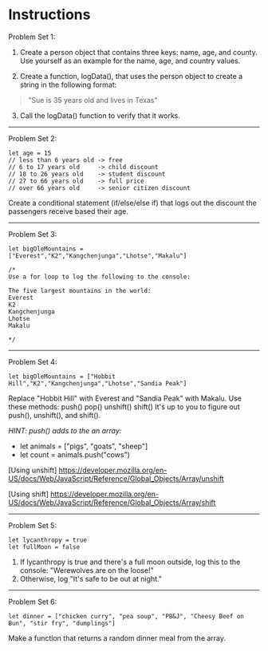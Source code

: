 # Instructions  

Problem Set 1:

1. Create a person object that contains three keys: name, age, and county.
Use yourself as an example for the name, age, and country values.

2. Create a function, logData(), that uses the person object to create a
string in the following format: 

> "Sue is 35 years old and lives in Texas"

3. Call the logData() function to verify that it works.

---

Problem Set 2:

```
let age = 15
// less than 6 years old -> free
// 6 to 17 years old     -> child discount
// 18 to 26 years old    -> student discount
// 27 to 66 years old    -> full price
// over 66 years old     -> senior citizen discount
```

Create a conditional statement (if/else/else if) that logs out the discount the passengers receive based their age.

---

Problem Set 3:

```
let bigOleMountains = ["Everest","K2","Kangchenjunga","Lhotse","Makalu"]

/*
Use a for loop to log the following to the console:

The five largest mountains in the world:
Everest
K2
Kangchenjunga
Lhotse
Makalu

*/
```

---

Problem Set 4:

`let bigOleMountains = ["Hobbit Hill","K2","Kangchenjunga","Lhotse","Sandia Peak"]`


 Replace "Hobbit Hill" with Everest and "Sandia Peak" with Makalu.
 Use these methods:
 push()
 pop()
 unshift()
 shift()
 It's up to you to figure out push(), unshift(), and shift().

*HINT: push() adds to the an array:*
- let animals = ["pigs", "goats", "sheep"]
- let count = animals.push("cows")
        
[Using unshift]  https://developer.mozilla.org/en-US/docs/Web/JavaScript/Reference/Global_Objects/Array/unshift

[Using shift] https://developer.mozilla.org/en-US/docs/Web/JavaScript/Reference/Global_Objects/Array/shift

---
Problem Set 5:
```
let lycanthropy = true
let fullMoon = false
```

1. If lycanthropy is true and there's a full moon outside, log this to the console:
"Werewolves are on the loose!"
2. Otherwise, log "It's safe to be out at night."

---

Problem Set 6:

`let dinner = ["chicken curry", "pea soup", "PB&J", "Cheesy Beef on Bun", "stir fry", "dumplings"]`

Make a function that returns a random dinner meal from the array.